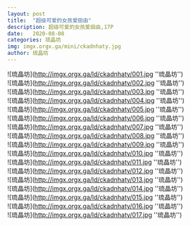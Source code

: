 ```yaml
---
layout: post
title:  "超级可爱的女孩爱田由"
description: 超级可爱的女孩爱田由,17P
date:   2020-08-08
categories: 琉晶坊
img: imgx.orgx.ga/mini/ckadnhaty.jpg
author: 琉晶坊
---
```


![琉晶坊](http://imgx.orgx.ga/ld/ckadnhaty/001.jpg ''琉晶坊'') <br>
![琉晶坊](http://imgx.orgx.ga/ld/ckadnhaty/002.jpg ''琉晶坊'') <br>
![琉晶坊](http://imgx.orgx.ga/ld/ckadnhaty/003.jpg ''琉晶坊'') <br>
![琉晶坊](http://imgx.orgx.ga/ld/ckadnhaty/004.jpg ''琉晶坊'') <br>
![琉晶坊](http://imgx.orgx.ga/ld/ckadnhaty/005.jpg ''琉晶坊'') <br>
![琉晶坊](http://imgx.orgx.ga/ld/ckadnhaty/006.jpg ''琉晶坊'') <br>
![琉晶坊](http://imgx.orgx.ga/ld/ckadnhaty/007.jpg ''琉晶坊'') <br>
![琉晶坊](http://imgx.orgx.ga/ld/ckadnhaty/008.jpg ''琉晶坊'') <br>
![琉晶坊](http://imgx.orgx.ga/ld/ckadnhaty/009.jpg ''琉晶坊'') <br>
![琉晶坊](http://imgx.orgx.ga/ld/ckadnhaty/010.jpg ''琉晶坊'') <br>
![琉晶坊](http://imgx.orgx.ga/ld/ckadnhaty/011.jpg ''琉晶坊'') <br>
![琉晶坊](http://imgx.orgx.ga/ld/ckadnhaty/012.jpg ''琉晶坊'') <br>
![琉晶坊](http://imgx.orgx.ga/ld/ckadnhaty/013.jpg ''琉晶坊'') <br>
![琉晶坊](http://imgx.orgx.ga/ld/ckadnhaty/014.jpg ''琉晶坊'') <br>
![琉晶坊](http://imgx.orgx.ga/ld/ckadnhaty/015.jpg ''琉晶坊'') <br>
![琉晶坊](http://imgx.orgx.ga/ld/ckadnhaty/016.jpg ''琉晶坊'') <br>
![琉晶坊](http://imgx.orgx.ga/ld/ckadnhaty/017.jpg ''琉晶坊'') <br>
